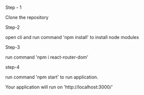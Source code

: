 Step - 1

Clone the repository

Step-2

open cli and run command 'npm install' to install node modules

Step-3

run command 'npm i react-router-dom'

step-4

run command 'npm start' to run application.


Your application will run on 'http://localhost:3000/'
